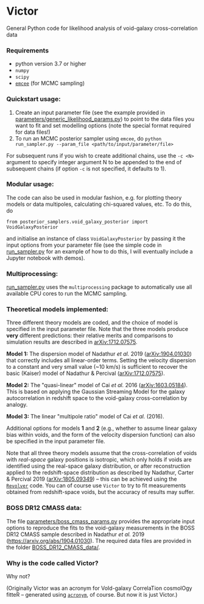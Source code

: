 # Victor

General Python code for likelihood analysis of void-galaxy cross-correlation data

### Requirements
   - python version 3.7 or higher 
   - ```numpy``` 
   - ```scipy``` 
   - [```emcee```](https://emcee.readthedocs.io/en/stable/) (for MCMC sampling)

### Quickstart usage:
1. Create an input parameter file (see the example provided in [parameters/generic_likelihood_params.py]()) 
to point to the data files you want to fit and set modelling options (note the special format required for 
data files!)
2. To run an MCMC posterior sampler using ```emcee```, do 
```python run_sampler.py --param_file <path/to/input/parameter/file>``` 
 
For subsequent runs if you wish to create additional chains, use the ```-c <N>``` argument to specify integer 
argument N to be appended to the end of subsequent chains (if option ```-c``` is not specified, it defaults 
to 1).

### Modular usage:
The code can also be used in modular fashion, e.g. for plotting theory models or data multipoles, calculating 
chi-squared values, etc. To do this, do

```from posterior_samplers.void_galaxy_posterior import VoidGalaxyPosterior```

and initialise an instance of class ```VoidGalaxyPosterior``` by passing it the input options from your 
parameter file (see the simple code in [run_sampler.py](run_sampler.py) for an example of how to do this, I 
will eventually include a Jupyter notebook with demos). 

### Multiprocessing:
[run_sampler.py](run_sampler.py) uses the ```multiprocessing``` package to automatically use all available
CPU cores to run the MCMC sampling. 

### Theoretical models implemented:
Three different theory models are coded, and the choice of model is specified in the input parameter file. 
Note that the three models produce **very** different predictions: their relative merits and comparisons to 
simulation results are described in [arXiv:1712.07575](https://arxiv.org/abs/1712.07575).

**Model 1:** 
The dispersion model of Nadathur *et al.* 2019 ([arXiv:1904.01030](https://arxiv.org/abs/1904.01030)) that 
correctly includes all linear-order terms. Setting the velocity dispersion to a constant and very small value 
(~10 km/s) is sufficient to recover the basic (Kaiser) model of Nadathur & Percival
([arXiv:1712.07575](https://arxiv.org/abs/1712.07575)).

**Model 2:**
The "quasi-linear" model of Cai *et al.* 2016 ([arXiv:1603.05184](https://arxiv.org/abs/1603.05184)). This is
based on applying the Gaussian Streaming Model for the galaxy autocorrelation in redshift space to the 
void-galaxy cross-correlation by analogy.

**Model 3:**
The linear "multipole ratio" model of Cai *et al.* (2016).

Additional options for models **1** and **2** (e.g., whether to assume linear galaxy bias within voids, and the 
form of the velocity dispersion function) can also be specified in the input parameter file. 

Note that all three theory models assume that the cross-correlation of voids with *real-space* galaxy 
positions is isotropic, which only holds if voids are identified using the real-space galaxy 
distribution, or after reconstruction applied to the redshift-space distribution as described by Nadathur, 
Carter & Percival 2019 ([arXiv:1805.09349](https://arxiv.org/abs/1805.09349)) – this can be achieved using the
[```Revolver```](https://github.com/seshnadathur/Revolver) code. You can of course use ```Victor``` to try to 
fit measurements obtained from redshift-space voids, but the accuracy of results may suffer.

### BOSS DR12 CMASS data:
The file [parameters/boss_cmass_params.py]() provides the appropriate input options to reproduce the fits to 
the void-galaxy measurements in the BOSS DR12 CMASS sample described in Nadathur *et al.* 2019 
(https://arxiv.org/abs/1904.01030). The required data files are provided in the folder 
[BOSS_DR12_CMASS_data/]().

### Why is the code called Victor?
Why not? 

(Originally Victor was an acronym for VoId-galaxy CorrelaTion cosmolOgy fitteR – generated using 
[```acronym```](https://github.com/bacook17/acronym), of course. But now it is just Victor.)